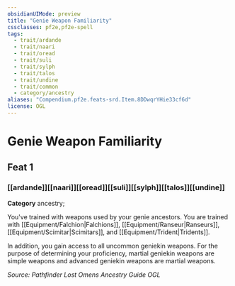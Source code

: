 ```yaml
---
obsidianUIMode: preview
title: "Genie Weapon Familiarity"
cssclasses: pf2e,pf2e-spell
tags:
  - trait/ardande
  - trait/naari
  - trait/oread
  - trait/suli
  - trait/sylph
  - trait/talos
  - trait/undine
  - trait/common
  - category/ancestry
aliases: "Compendium.pf2e.feats-srd.Item.8DDwqrYHie33cf6d"
license: OGL
---
```

# Genie Weapon Familiarity
## Feat 1
### [[ardande]][[naari]][[oread]][[suli]][[sylph]][[talos]][[undine]]

**Category** ancestry; 




You've trained with weapons used by your genie ancestors. You are trained with [[Equipment/Falchion|Falchions]], [[Equipment/Ranseur|Ranseurs]], [[Equipment/Scimitar|Scimitars]], and [[Equipment/Trident|Tridents]].

In addition, you gain access to all uncommon geniekin weapons. For the purpose of determining your proficiency, martial geniekin weapons are simple weapons and advanced geniekin weapons are martial weapons.

*Source: Pathfinder Lost Omens Ancestry Guide*
*OGL*